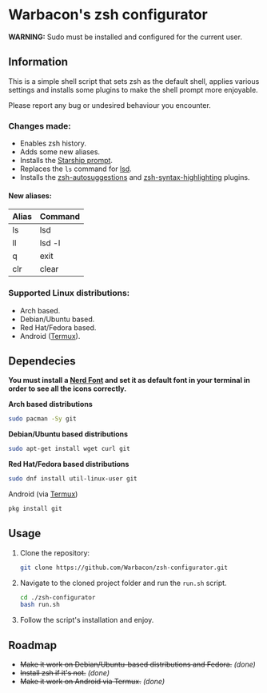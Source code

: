 # Warbacon's zsh configurator

**WARNING:** Sudo must be installed and configured for the current user.

## Information

This is a simple shell script that sets zsh as the default shell, applies various settings and installs some plugins to make the shell prompt more enjoyable.

Please report any bug or undesired behaviour you encounter.

### Changes made:

- Enables zsh history.
- Adds some new aliases.
- Installs the [Starship prompt](https://starship.rs).
- Replaces the ```ls``` command for [lsd](https://github.com/Peltoche/lsd).
- Installs the [zsh-autosuggestions](https://github.com/zsh-users/zsh-autosuggestions.git) and [zsh-syntax-highlighting](https://github.com/zsh-users/zsh-syntax-highlighting) plugins.

#### New aliases:

| Alias | Command |
| ----- | ------- |
| ls    | lsd     |
| ll    | lsd -l  |
| q     | exit    |
| clr   | clear   |

### Supported Linux distributions:

- Arch based.
- Debian/Ubuntu based.
- Red Hat/Fedora based.
- Android ([Termux](https://termux.com/)).

## Dependecies

**You must install a [Nerd Font](https://www.nerdfonts.com/font-downloads) and set it as default font in your terminal in order to see all the icons correctly.**

**Arch based distributions**

```bash
sudo pacman -Sy git
```

**Debian/Ubuntu based distributions**

```bash
sudo apt-get install wget curl git
```

**Red Hat/Fedora based distributions**

```bash
sudo dnf install util-linux-user git
```

Android (via [Termux](https://termux.com/))

```bash
pkg install git
```

## Usage

1. Clone the repository:
   
   ```bash
   git clone https://github.com/Warbacon/zsh-configurator.git
   ```

2. Navigate to the cloned project folder and run the ```run.sh``` script.
   
   ```bash
   cd ./zsh-configurator
   bash run.sh
   ```

3. Follow the script's installation and enjoy.

## Roadmap

- ~~Make it work on Debian/Ubuntu-based distributions and Fedora.~~ *(done)*
- ~~Install zsh if it's not.~~ *(done)*
- ~~Make it work on Android via Termux.~~ *(done)*
